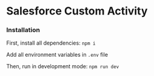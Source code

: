 # Salesforce Custom Activity
 
### Installation
First, install all dependencies: `npm i`

Add all environment variables in `.env` file

Then, run in development mode: `npm run dev`

